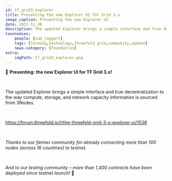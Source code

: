 ```yaml
---
id: tf_grid3_explorer
title: Presenting the new Explorer UI for Grid 3.x
image_caption: Presenting the new Explorer UI
date: 2021-11-30
description: The updated Explorer brings a simple interface and true decentralization to the way compute, storage, and network capacity information is sourced from 3Nodes.
taxonomies:
    people: [sam_taggart]
    tags: [farming,technology,threefold_grid,community,update]
    news-category: [foundation]
extra:
    imgPath: tf_grid3_explorer.png
---
```


🚨 **Presenting: the new Explorer UI for TF Grid 3.x!**

<br/>

The updated Explorer brings a simple interface and true decentralization to the way compute, storage, and network capacity information is sourced from 3Nodes.

<br/>

https://forum.threefold.io/t/the-threefold-grid-3-x-explorer-ui/1536

<br/>

*Thanks to our farmer community for already connecting more than 100 nodes (across 16 countries) to testnet.*

<br/>

*And to our testing community – more than 1,400 contracts have been deployed since testnet launch!* 🚀